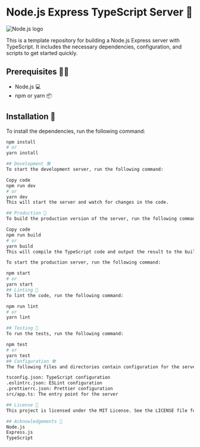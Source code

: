 # Node.js Express TypeScript Server 🚀

![Node.js logo](https://nodejs.org/static/images/logo-light.svg)

This is a template repository for building a Node.js Express server with TypeScript. It includes the necessary dependencies, configuration, and scripts to get started quickly.

## Prerequisites 🧑‍💻

- Node.js 💻
- npm or yarn 📦

## Installation 💾

To install the dependencies, run the following command:

```bash
npm install
# or
yarn install

## Development 🛠️
To start the development server, run the following command:

Copy code
npm run dev
# or
yarn dev
This will start the server and watch for changes in the code.

## Production 🚀
To build the production version of the server, run the following command:

Copy code
npm run build
# or
yarn build
This will compile the TypeScript code and output the result to the build directory.

To start the production server, run the following command:

npm start
# or
yarn start
## Linting 🧹
To lint the code, run the following command:

npm run lint
# or
yarn lint

## Testing 🧪
To run the tests, run the following command:

npm test
# or
yarn test
## Configuration 🛠️
The following files and directories contain configuration for the server:

tsconfig.json: TypeScript configuration
.eslintrc.json: ESLint configuration
.prettierrc.json: Prettier configuration
src/app.ts: The entry point for the server

## License 📜
This project is licensed under the MIT License. See the LICENSE file for details.

## Acknowledgements 🙏
Node.js
Express.js
TypeScript
